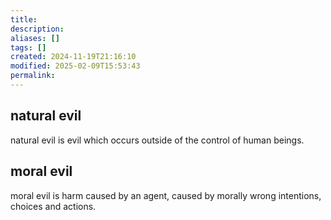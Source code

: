 ```yaml
---
title: 
description: 
aliases: []
tags: []
created: 2024-11-19T21:16:10
modified: 2025-02-09T15:53:43
permalink:
---
```


## natural evil

natural evil is evil which occurs outside of the control of human beings.

## moral evil

moral evil is harm caused by an agent, caused by morally wrong intentions, choices and actions.
